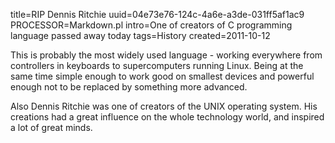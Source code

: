 title=RIP Dennis Ritchie
uuid=04e73e76-124c-4a6e-a3de-031ff5af1ac9
PROCESSOR=Markdown.pl
intro=One of creators of C programming language passed away today
tags=History
created=2011-10-12

This is probably the most widely used language - working everywhere from controllers in keyboards to supercomputers running Linux.
Being at the same time simple enough to work good on smallest devices and powerful enough not to be replaced by something more advanced.

Also Dennis Ritchie was one of creators of the UNIX operating system.
His creations had a great influence on the whole technology world, and inspired a lot of great minds.
